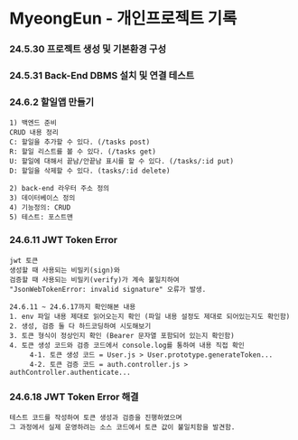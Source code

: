 # MyeongEun - 개인프로젝트 기록

### 24.5.30 프로젝트 생성 및 기본환경 구성

### 24.5.31 Back-End DBMS 설치 및 연결 테스트

### 24.6.2 할일앱 만들기
````
1) 백엔드 준비
CRUD 내용 정리
C: 할일을 추가할 수 있다. (/tasks post)
R: 할일 리스트를 볼 수 있다. (/tasks get)
U: 할일에 대해서 끝남/안끝남 표시를 할 수 있다. (/tasks/:id put)
D: 할일을 삭제할 수 있다. (tasks/:id delete)

2) back-end 라우터 주소 정의
3) 데이터베이스 정의
4) 기능정의: CRUD
5) 테스트: 포스트맨
````

### 24.6.11 JWT Token Error
````
jwt 토큰
생성할 때 사용되는 비밀키(sign)와
검증할 때 사용되는 비밀키(verify)가 계속 불일치하여
"JsonWebTokenError: invalid signature" 오류가 발생.

24.6.11 ~ 24.6.17까지 확인해본 내용
1. env 파일 내용 제대로 읽어오는지 확인 (파일 내용 설정도 제대로 되어있는지도 확인함)
2. 생성, 검증 둘 다 하드코딩하여 시도해보기
3. 토큰 형식이 정상인지 확인 (Bearer 문자열 포함되어 있는지 확인함)
4. 토큰 생성 코드와 검증 코드에서 console.log를 통하여 내용 직접 확인
     4-1. 토큰 생성 코드 = User.js > User.prototype.generateToken...
     4-2. 토큰 검증 코드 = auth.controller.js > authController.authenticate...
````

### 24.6.18 JWT Token Error 해결
````
테스트 코드를 작성하여 토큰 생성과 검증을 진행하였으며
그 과정에서 실제 운영하려는 소스 코드에서 토큰 값이 불일치함을 발견함. 
````